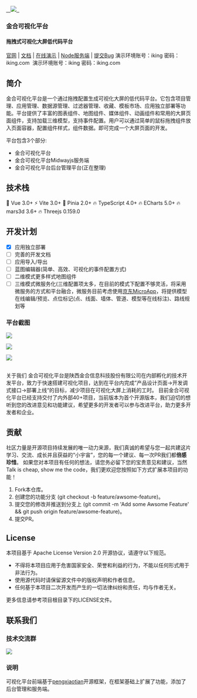 [     ](https://datav.ikingtech.com/)![](https://datav.ikingtech.com/logo.png#height=120&id=nSxSU&originHeight=286&originWidth=286&originalType=binary&ratio=1&rotation=0&showTitle=false&status=done&style=none&title=&width=120)[   ](https://datav.ikingtech.com/)
### 金合可视化平台
#### 拖拽式可视化大屏低代码平台
[官网](http://www.ikingtech.com/)
|
[文档](https://datavdoc.ikingtech.com)
|
[在线演示](https://datav.ikingtech.com)
|
[Node服务端](https://gitee.com/ikingtech/iking-datav-server)
|
[提交Bug](https://gitee.com/ikingtech/iking-datav/issues)
演示环境账号：iking 密码：iking.com  演示环境账号：iking 密码：iking.com

## 简介

金合可视化平台是一个通过拖拽配置生成可视化大屏的低代码平台。它包含项目管理、应用管理、数据源管理、过滤器管理、收藏、模板市场、应用独立部署等功能。平台提供了丰富的图表组件、地图组件、媒体组件、动画组件和常用的大屏页面组件，支持加载三维模型，支持事件配置。用户可以通过简单的鼠标拖拽组件放入页面容器，配置组件样式，组件数据。即可完成一个大屏页面的开发。

平台包含3个部分:

- 金合可视化平台
- 金合可视化平台Midwayjs服务端
- 金合可视化平台后台管理平台(正在整理)

## 技术栈

💪 Vue 3.0+
⚡ Vite 3.0+
🍍 Pinia 2.0+
🔥 TypeScript 4.0+
🔥 ECharts 5.0+
🔥 mars3d 3.6+
🔥 Threejs 0.159.0

## 开发计划
- [x] 应用独立部署
- [ ] 完善的开发文档
- [ ] 应用导入/导出
- [ ] 蓝图编辑器(简单、高效、可视化的事件配置方式)
- [ ] 二维模式更多样式地图组件
- [ ] 三维模式微服务化(三维配置项太多，在目前的模式下配置不够灵活，将采用微服务的方式和平台融合，微服务目前考虑使用[京东MicroApp]([https://micro-zoe.github.io/micro-app/](https://micro-zoe.github.io/micro-app/))，将提供模型在线编辑/预览、点位标记(点、线面、墙体、管道、模型等在线标注)、路线规划等
### 平台截图
![](https://datav.ikingtech.com/图片1.png#id=hKx7Z&originHeight=908&originWidth=1911&originalType=binary&ratio=1&rotation=0&showTitle=false&status=done&style=none&title=)

![](https://datav.ikingtech.com/图片2.png#id=Z4Guc&originHeight=907&originWidth=1916&originalType=binary&ratio=1&rotation=0&showTitle=false&status=done&style=none&title=)

![](https://datav.ikingtech.com/图片3.png#id=jzj2K&originHeight=926&originWidth=1917&originalType=binary&ratio=1&rotation=0&showTitle=false&status=done&style=none&title=)

## 
关于我们
金合可视化平台是陕西金合信息科技股份有限公司在内部孵化的技术开发平台，致力于快速搭建可视化项目，达到在平台内完成”产品设计页面->开发调式接口->部署上线“的目标，减少项目在可视化大屏上消耗的工时。
目前金合可视化平台已经支持交付了内外部40+项目，当前版本为首个开源版本，我们迫切的想听到您的改进意见和功能建议，希望更多的开发者可以参与改进平台，助力更多开发者和企业。
## 贡献
社区力量是开源项目持续发展的唯一动力来源，我们真诚的希望与您一起共建这片学习、交流、成长并且获益的“小宇宙”，您的每一个建议、每一次PR我们都**倍感珍惜**。
如果您对本项目有任何的想法，请您务必留下您的宝贵意见和建议，当然 Talk is cheap, show me the code，我们更欢迎您按照如下方式扩展本项目的功能！

1. Fork本仓库。
2. 创建您的功能分支 (git checkout -b feature/awsome-feature)。
3. 提交您的修改并推送到分支上 (git commit -m 'Add some Awsome Feature' && git push origin feature/awsome-feature)。
4. 提交PR。
## License
本项目基于 Apache License Version 2.0 开源协议，请遵守以下规范。

- 不得将本项目应用于危害国家安全、荣誉和利益的行为，不能以任何形式用于非法行为。
- 使用源代码时请保留源文件中的版权声明和作者信息。
- 任何基于本项目二次开发而产生的一切法律纠纷和责任，均与作者无关。

更多信息请参考项目根目录下的LICENSE文件。
## 联系我们
### 技术交流群
![](https://datav.ikingtech.com/qywx.jpg#height=194&id=dllFA&originHeight=225&originWidth=232&originalType=binary&ratio=1&rotation=0&showTitle=false&status=done&style=none&title=&width=200)
### 说明
可视化平台前端基于[pengxiaotian](https://gitee.com/pengxiaotian/datav-vue)开源框架，在框架基础上扩展了功能，添加了后台管理和服务端。
